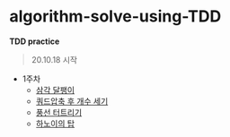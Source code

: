 # algorithm-solve-using-TDD
**TDD practice**

> 20.10.18 시작

- 1주차
  - [삼각 달팽이](https://programmers.co.kr/learn/courses/30/lessons/68645)
  - [쿼드압축 후 개수 세기](https://programmers.co.kr/learn/courses/30/lessons/68936)
  - [풍선 터트리기](https://programmers.co.kr/learn/courses/30/lessons/68646)
  - [하노이의 탑](https://programmers.co.kr/learn/courses/30/lessons/12946)